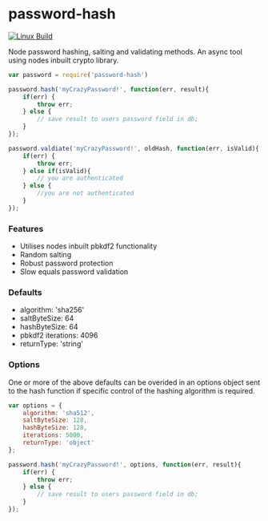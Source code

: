 # password-hash

[![Linux Build][travis-image]][travis-url]

Node password hashing, salting and validating methods. 
An async tool using nodes inbuilt crypto library.

```js
var password = require('password-hash')

password.hash('myCrazyPassword!', function(err, result){
	if(err) {
		throw err;
	} else {
		// save result to users password field in db;
	}	
});

password.valdiate('myCrazyPassword!', oldHash, function(err, isValid){
	if(err) {
		throw err;
	} else if(isValid){
		// you are authenticated
	} else {
		//you are not authenticated
	}
});
```

### Features

* Utilises nodes inbuilt pbkdf2 functionality
* Random salting
* Robust password protection
* Slow equals password validation

### Defaults

* algorithm: 'sha256'
* saltByteSize: 64
* hashByteSize: 64
* pbkdf2 iterations: 4096
* returnType: 'string'

### Options

One or more of the above defaults can be overided in an options object sent to the hash function if specific control of the hashing algorithm is required.

```js
var options = {
	algorithm: 'sha512',
	saltByteSize: 128,
	hashByteSize: 128,
	iterations: 5000,
	returnType: 'object'
};

password.hash('myCrazyPassword!', options, function(err, result){
	if(err) {
		throw err;
	} else {
		// save result to users password field in db;
	}	
});
```



[travis-image]: https://img.shields.io/travis/tablackmore/password-hash/master.svg?label=linux
[travis-url]: https://travis-ci.org/tablackmore/password-hash
